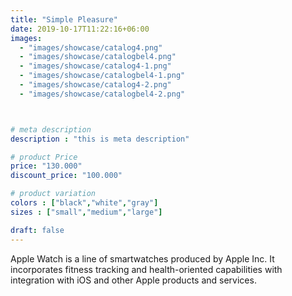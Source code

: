 ```yaml
---
title: "Simple Pleasure"
date: 2019-10-17T11:22:16+06:00
images: 
  - "images/showcase/catalog4.png"
  - "images/showcase/catalogbel4.png"
  - "images/showcase/catalog4-1.png"
  - "images/showcase/catalogbel4-1.png"
  - "images/showcase/catalog4-2.png"
  - "images/showcase/catalogbel4-2.png"



# meta description
description : "this is meta description"

# product Price
price: "130.000"
discount_price: "100.000"

# product variation
colors : ["black","white","gray"]
sizes : ["small","medium","large"]

draft: false
---
```


Apple Watch is a line of smartwatches produced by Apple Inc. It incorporates fitness tracking and health-oriented capabilities with integration with iOS and other Apple products and services.
